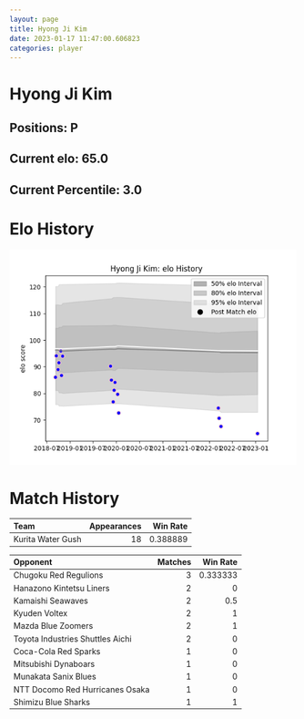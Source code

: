```yaml
---  
layout: page  
title: Hyong Ji Kim  
date: 2023-01-17 11:47:00.606823  
categories: player  
---
```

# Hyong Ji Kim

## Positions: P

## Current elo: 65.0

## Current Percentile: 3.0

# Elo History


![elo history](history_HyongJiKim.png)
# Match History


| Team              |   Appearances |   Win Rate |
|:------------------|--------------:|-----------:|
| Kurita Water Gush |            18 |   0.388889 |

| Opponent                         |   Matches |   Win Rate |
|:---------------------------------|----------:|-----------:|
| Chugoku Red Regulions            |         3 |   0.333333 |
| Hanazono Kintetsu Liners         |         2 |   0        |
| Kamaishi Seawaves                |         2 |   0.5      |
| Kyuden Voltex                    |         2 |   1        |
| Mazda Blue Zoomers               |         2 |   1        |
| Toyota Industries Shuttles Aichi |         2 |   0        |
| Coca-Cola Red Sparks             |         1 |   0        |
| Mitsubishi Dynaboars             |         1 |   0        |
| Munakata Sanix Blues             |         1 |   0        |
| NTT Docomo Red Hurricanes Osaka  |         1 |   0        |
| Shimizu Blue Sharks              |         1 |   1        |